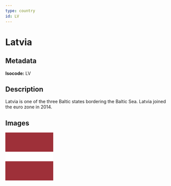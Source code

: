 ```yaml
---
type: country
id: LV
---
```


# Latvia

## Metadata

**Isocode:** LV

## Description

Latvia is one of the three Baltic states bordering the Baltic Sea. Latvia joined the euro zone in 2014.

## Images

<img src="lv.webp" height="150" alt="Latvia">